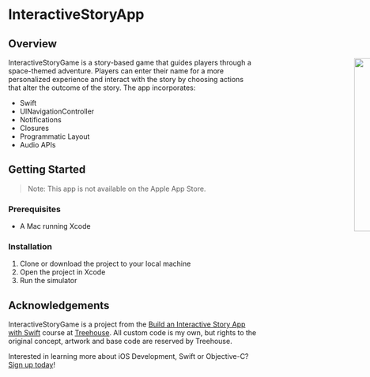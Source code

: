 # InteractiveStoryApp

## Overview

<div style="width: 1000px; height 600px;"><img src="screencap.gif" width="30%" height="30%" align="right"></div>

InteractiveStoryGame is a story-based game that guides players through a space-themed adventure. Players can enter their name for a more personalized experience and interact with the story by choosing actions that alter the outcome of the story. The app incorporates:

- Swift
- UINavigationController
- Notifications
- Closures
- Programmatic Layout
- Audio APIs

## Getting Started

> Note: This app is not available on the Apple App Store.

### Prerequisites

- A Mac running Xcode

### Installation

1. Clone or download the project to your local machine
2. Open the project in Xcode
3. Run the simulator

## Acknowledgements

InteractiveStoryGame is a project from the [Build an Interactive Story App with Swift](https://teamtreehouse.com/library/build-an-interactive-story-app-with-swift) course at [Treehouse](https://teamtreehouse.com). All custom code is my own, but rights to the original concept, artwork and base code are reserved by Treehouse.

Interested in learning more about iOS Development, Swift or Objective-C? [Sign up today](http://referrals.trhou.se/bobbyconti1)!
